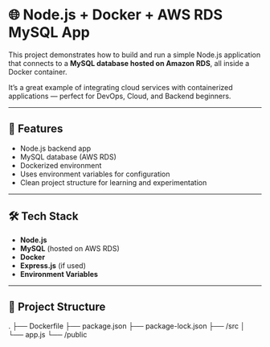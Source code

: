 # 🌐 Node.js + Docker + AWS RDS MySQL App

This project demonstrates how to build and run a simple Node.js application that connects to a **MySQL database hosted on Amazon RDS**, all inside a Docker container.

It’s a great example of integrating cloud services with containerized applications — perfect for DevOps, Cloud, and Backend beginners.

---

## 🚀 Features

- Node.js backend app
- MySQL database (AWS RDS)
- Dockerized environment
- Uses environment variables for configuration
- Clean project structure for learning and experimentation

---

## 🛠️ Tech Stack

- **Node.js**
- **MySQL** (hosted on AWS RDS)
- **Docker**
- **Express.js** (if used)
- **Environment Variables**

---

## 📂 Project Structure

.
├── Dockerfile
├── package.json
├── package-lock.json
├── /src
│ └── app.js
└── /public
